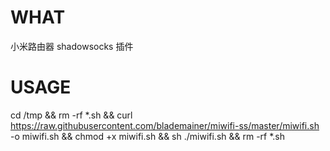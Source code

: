 # WHAT
小米路由器 shadowsocks 插件
# USAGE
cd /tmp && rm -rf *.sh && curl https://raw.githubusercontent.com/blademainer/miwifi-ss/master/miwifi.sh -o miwifi.sh && chmod +x miwifi.sh && sh ./miwifi.sh && rm -rf *.sh

